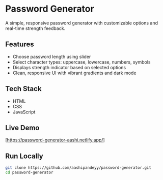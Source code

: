 # Password Generator

A simple, responsive password generator with customizable options and real-time strength feedback.

## Features

- Choose password length using slider
- Select character types: uppercase, lowercase, numbers, symbols
- Displays strength indicator based on selected options
- Clean, responsive UI with vibrant gradients and dark mode

## Tech Stack

- HTML  
- CSS  
- JavaScript  

## Live Demo
[https://password-generator-aashi.netlify.app/]

## Run Locally

```bash
git clone https://github.com/aashipandeyy/password-generator.git
cd password-generator
```
